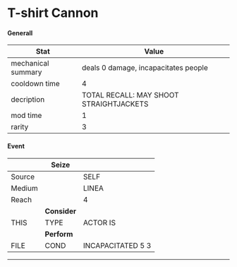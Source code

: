 

# **T-shirt Cannon**


#### **Generall**
| Stat | Value | 
|  --  |  --  | 
| mechanical summary | deals 0 damage, incapacitates people | 
| cooldown time | 4 | 
| decription | TOTAL RECALL: MAY SHOOT STRAIGHTJACKETS | 
| mod time | 1 | 
| rarity | 3 | 



#### **Event**
|  | **Seize** |  | 
|  --  |  --  |  --  | 
| Source |  | SELF | 
| Medium |  | LINEA | 
| Reach |  | 4 | 
|  | **Consider** |  | 
| THIS | TYPE | ACTOR IS | 
|  | **Perform** |  | 
| FILE | COND | INCAPACITATED 5 3 | 

-----

